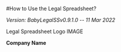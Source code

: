 

#How to Use the Legal Spreadsheet?

*Version: BabyLegalSSv0.9.1.0 -- 11 Mar 2022*

Legal Spreadsheet Logo IMAGE

**Company Name**



